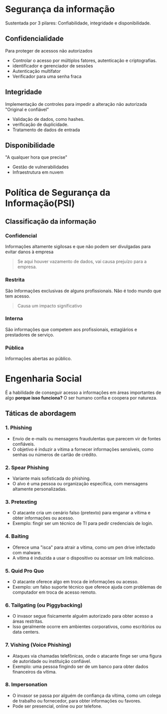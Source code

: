 # Segurança da informação
Sustentada por 3 pilares: Confiabilidade, integridade e disponibilidade.

## Confidencialidade
Para proteger de acessos não autorizados

- Controlar o acesso por múltiplos fatores, autenticação e criptografias.
- identificador e gerenciador de sessões
- Autenticação multifator
- Verificador para uma senha fraca

## Integridade
Implementação  de controles para impedir a alteração não autorizada
"Original e confiável"

- Validação de dados, como hashes.
- verificação de duplicidade.
- Tratamento de dados de entrada

## Disponibilidade
"A qualquer hora que precise"

- Gestão de vulnerabilidades
- Infraestrutura em nuvem

# Política de Segurança da Informação(PSI)

## Classificação da informação

### Confidencial
Informações altamente sigilosas e que não podem ser divulgadas para evitar danos à empresa
> Se aqui houver vazamento de dados, vai causa prejuízo para a empresa.

### Restrita
São Informações exclusivas de alguns profissionais. Não é todo mundo que tem acesso.
> Causa um impacto significativo

### Interna
São informações que competem aos profissionais, estagiários e prestadores de serviço.

### Pública
Informações abertas ao público.

# Engenharia Social 
É a habilidade de conseguir acesso a informações em áreas importantes de algo
**porque isso funciona?** O ser humano confia e coopera por natureza.

## Táticas de abordagem

### 1. **Phishing**
- Envio de e-mails ou mensagens fraudulentas que parecem vir de fontes confiáveis.
- O objetivo é induzir a vítima a fornecer informações sensíveis, como senhas ou números de cartão de crédito.
  
### 2. **Spear Phishing**
- Variante mais sofisticada do phishing.
- O alvo é uma pessoa ou organização específica, com mensagens altamente personalizadas.
  
### 3. **Pretexting**
- O atacante cria um cenário falso (pretexto) para enganar a vítima e obter informações ou acesso.
- Exemplo: fingir ser um técnico de TI para pedir credenciais de login.

### 4. **Baiting**
- Oferece uma "isca" para atrair a vítima, como um pen drive infectado com malware.
- A vítima é induzida a usar o dispositivo ou acessar um link malicioso.

### 5. **Quid Pro Quo**
- O atacante oferece algo em troca de informações ou acesso.
- Exemplo: um falso suporte técnico que oferece ajuda com problemas de computador em troca de acesso remoto.

### 6. **Tailgating (ou Piggybacking)**
- O invasor segue fisicamente alguém autorizado para obter acesso a áreas restritas.
- Isso geralmente ocorre em ambientes corporativos, como escritórios ou data centers.

### 7. **Vishing (Voice Phishing)**
- Ataques via chamadas telefônicas, onde o atacante finge ser uma figura de autoridade ou instituição confiável.
- Exemplo: uma pessoa fingindo ser de um banco para obter dados financeiros da vítima.

### 8. **Impersonation**
- O invasor se passa por alguém de confiança da vítima, como um colega de trabalho ou fornecedor, para obter informações ou favores.
- Pode ser presencial, online ou por telefone.
